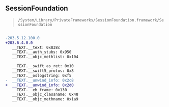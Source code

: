 ## SessionFoundation

> `/System/Library/PrivateFrameworks/SessionFoundation.framework/SessionFoundation`

```diff

-203.5.12.100.0
+203.6.4.0.0
   __TEXT.__text: 0x838c
   __TEXT.__auth_stubs: 0x950
   __TEXT.__objc_methlist: 0x104

   __TEXT.__swift_as_ret: 0x10
   __TEXT.__swift5_protos: 0x8
   __TEXT.__oslogstring: 0xf5
-  __TEXT.__unwind_info: 0x2c8
+  __TEXT.__unwind_info: 0x2d0
   __TEXT.__eh_frame: 0x130
   __TEXT.__objc_classname: 0x48
   __TEXT.__objc_methname: 0x1a9

```
